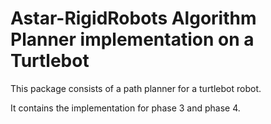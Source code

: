 # Astar-RigidRobots Algorithm Planner implementation on a Turtlebot

This package consists of a path planner for a turtlebot robot.

It contains the implementation for phase 3 and phase 4.
